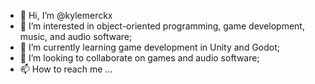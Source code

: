 - 👋 Hi, I’m @kylemerckx
- 👀 I’m interested in object-oriented programming, game development, music, and audio software;
- 🌱 I’m currently learning game development in Unity and Godot;
- 💞️ I’m looking to collaborate on games and audio software;
- 📫 How to reach me ...

<!---
kylemerckx/kylemerckx is a ✨ special ✨ repository because its `README.md` (this file) appears on your GitHub profile.
You can click the Preview link to take a look at your changes.
--->

